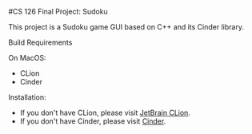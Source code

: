 #CS 126 Final Project: Sudoku

This project is a Sudoku game GUI based on C++ and its Cinder library.

Build Requirements

On MacOS:
- CLion
- Cinder

Installation:
- If you don't have CLion, please visit [JetBrain CLion](https://www.jetbrains.com/clion/download/).
- If you don't have Cinder, please visit [Cinder](https://www.libcinder.org/download).